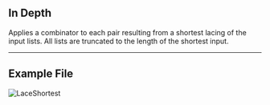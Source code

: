 ## In Depth
Applies a combinator to each pair resulting from a shortest lacing of the input lists. All lists are truncated to the length of the shortest input.
___
## Example File

![LaceShortest](./CoreNodeModels.HigherOrder.LaceShortest_img.jpg)

